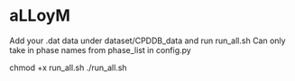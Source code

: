 # aLLoyM

Add your .dat data under dataset/CPDDB_data and run run_all.sh
Can only take in phase names from phase_list in config.py


chmod +x run_all.sh
./run_all.sh